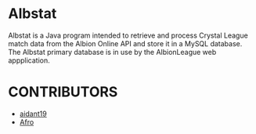 # Albstat

Albstat is a Java program intended to retrieve and process Crystal League match data from the Albion Online API and store it in a MySQL database. The Albstat primary database is in use by the AlbionLeague web appplication.

# CONTRIBUTORS

* [aidant19](https://github.com/aidant19)
* [Afro](https://github.com/TheAfroOfDoom)